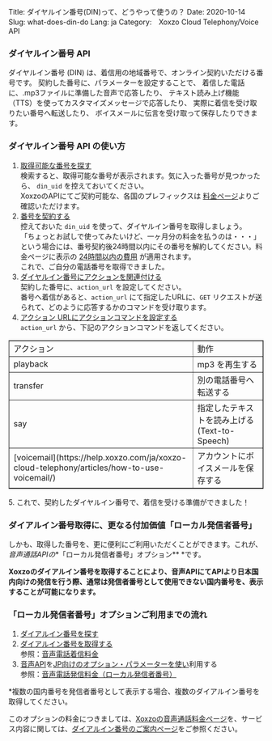 Title: ダイヤルイン番号(DIN)って、どうやって使うの？
Date: 2020-10-14
Slug: what-does-din-do
Lang: ja
Category:　Xoxzo Cloud Telephony/Voice API

### ダイヤルイン番号 API
ダイヤルイン番号 (DIN) は、着信用の地域番号で、オンライン契約いただける番号です。 
契約した番号に、パラメーターを設定することで、
着信した電話に、.mp3ファイルに準備した音声で応答したり、
テキスト読み上げ機能（TTS）を使ってカスタマイズメッセージで応答したり、
実際に着信を受け取りたい番号へ転送したり、
ボイスメールに伝言を受け取って保存したりできます。


### ダイヤルイン番号 API の使い方
1. [取得可能な番号を探す](https://docs.xoxzo.com/ja/din.html#finding-a-dial-in-number-via-api)<br>
   検索すると、取得可能な番号が表示されます。気に入った番号が見つかったら、 `din_uid` を控えておいてください。<br>
   XoxzoのAPIにてご契約可能な、各国のプレフィックスは [料金ページ](https://www.xoxzo.com/en/about/pricing/voice/#din)よりご確認いただけます。<br>
2. [番号を契約する](https://docs.xoxzo.com/ja/din.html#subscribing-to-a-dial-in-number-via-api)<br>
   控えておいた `din_uid` を使って、ダイヤルイン番号を取得しましょう。 <br>
   「ちょっとお試しで使ってみたいけど、一ヶ月分の料金を払うのは・・・」という場合には、番号契約後24時間以内にその番号を解約してください。料金ページに表示の
   [24時間以内の費用](https://www.xoxzo.com/ja/about/pricing/voice/#din) が適用されます。<br>
   これで、ご自分の電話番号を取得できました。<br>
3. [ダイヤルイン番号にアクションを関連付ける](https://docs.xoxzo.com/ja/din.html#attach-an-action-to-the-dial-in-number-via-api)<br>
   契約した番号に、`action_url` を設定してください。 <br>
   番号へ着信があると、`action_url` にて指定したURLに、`GET` リクエストが送られて、どのように応答するかのコマンドを受け取ります。<br>
4. [アクション URLにアクションコマンドを設定する](https://docs.xoxzo.com/ja/din.html#sample)<br>
    `action_url` から、下記のアクションコマンドを返してください。<br>
<div class="table-responsive">
  <table border="1" cellpadding="10" cellspacing="1">
      <tr>
         <td>
         アクション
         </td>
         <td>
         動作
         </td>
      </tr>
      <tr>
         <td>
         playback
         </td>
         <td>
         mp3 を再生する
         </td>
      </tr>
      <tr>
         <td>
         transfer
         </td>
         <td>
         別の電話番号へ転送する
         </td>
      </tr>
      <tr>
         <td>
         say
         </td>
         <td>
         指定したテキストを読み上げる (Text-to-Speech)
         </td>
      </tr>      
      <tr>
         <td>
          [voicemail](https://help.xoxzo.com/ja/xoxzo-cloud-telephony/articles/how-to-use-voicemail/)
         </td>
         <td>
         アカウントにボイスメールを保存する
         </td>
      </tr>
   </table>
</div>
5. これで、契約したダイヤルイン番号で、着信を受ける準備ができました！



### ダイアルイン番号取得に、更なる付加価値「ローカル発信者番号」
しかも、取得した番号を、更に便利にご利用いただくことができます。これが、*音声通話APIの**「ローカル発信者番号」オプション** *です。

**Xoxzoのダイアルイン番号を取得することにより、音声APIにてAPIより日本国内向けの発信を行う際、通常は発信者番号として使用できない国内番号を、表示することが可能になります。**

### 「ローカル発信者番号」オプションご利用までの流れ
1. [ダイアルイン番号を探す](http://docs.xoxzo.com/ja/din.html#finding-a-dial-in-number-via-api)
2. [ダイアルイン番号を取得する](http://docs.xoxzo.com/ja/din.html#subscribing-to-a-dial-in-number-via-api) <br>
参照：[音声電話着信料金](https://www.xoxzo.com/ja/about/pricing/voice/#din)
3. [音声API](http://docs.xoxzo.com/ja/voice.html#simple-playback-api)を[JP向けのオプション・パラメーターを使い](http://docs.xoxzo.com/ja/voice.html#jp-specific-optional-parameters)利用する <br>
参照：[音声電話発信料金（ローカル発信者番号）](https://www.xoxzo.com/ja/about/pricing/voice/#outbound-call)

*複数の国内番号を発信者番号として表示する場合、複数のダイアルイン番号を取得してください。
  
このオプションの料金につきましては、[Xoxzoの音声通話料金ページ](https://www.xoxzo.com/ja/about/pricing/voice)を、サービス内容に関しては、[ダイアルイン番号のご案内ページ](https://blog.xoxzo.com/ja/2017/07/01/dialinnumbers-tutorial/)をご参照ください。
